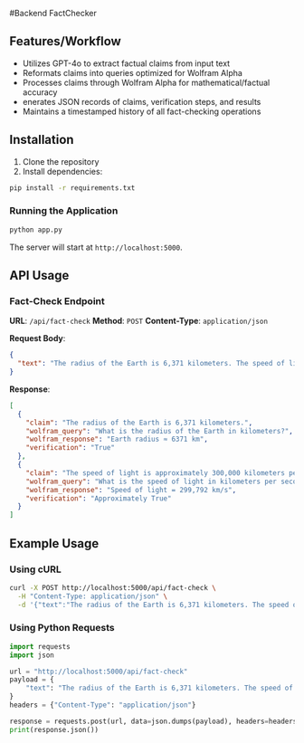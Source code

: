 #Backend FactChecker

## Features/Workflow

- Utilizes GPT-4o to extract factual claims from input text
- Reformats claims into queries optimized for Wolfram Alpha
- Processes claims through Wolfram Alpha for mathematical/factual accuracy
- enerates JSON records of claims, verification steps, and results
- Maintains a timestamped history of all fact-checking operations



## Installation

1. Clone the repository
2. Install dependencies:
```bash
pip install -r requirements.txt
```

### Running the Application

```bash
python app.py
```

The server will start at `http://localhost:5000`.

## API Usage

### Fact-Check Endpoint

**URL**: `/api/fact-check`
**Method**: `POST`
**Content-Type**: `application/json`

**Request Body**:
```json
{
  "text": "The radius of the Earth is 6,371 kilometers. The speed of light is approximately 300,000 kilometers per second."
}
```

**Response**:
```json
[
  {
    "claim": "The radius of the Earth is 6,371 kilometers.",
    "wolfram_query": "What is the radius of the Earth in kilometers?",
    "wolfram_response": "Earth radius ≈ 6371 km",
    "verification": "True"
  },
  {
    "claim": "The speed of light is approximately 300,000 kilometers per second.",
    "wolfram_query": "What is the speed of light in kilometers per second?",
    "wolfram_response": "Speed of light = 299,792 km/s",
    "verification": "Approximately True"
  }
]
```

## Example Usage

### Using cURL

```bash
curl -X POST http://localhost:5000/api/fact-check \
  -H "Content-Type: application/json" \
  -d '{"text":"The radius of the Earth is 6,371 kilometers. The speed of light is approximately 300,000 kilometers per second."}'
```

### Using Python Requests

```python
import requests
import json

url = "http://localhost:5000/api/fact-check"
payload = {
    "text": "The radius of the Earth is 6,371 kilometers. The speed of light is approximately 300,000 kilometers per second."
}
headers = {"Content-Type": "application/json"}

response = requests.post(url, data=json.dumps(payload), headers=headers)
print(response.json())
```
